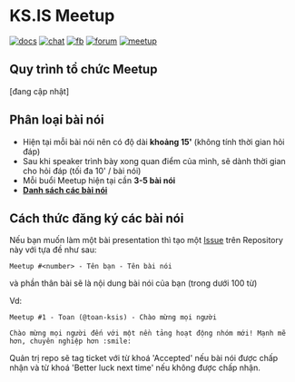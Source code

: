 # KS.IS Meetup

[![docs](https://raw.githubusercontent.com/ks-is/docs/master/icon/docs.png)](https://github.com/ks-is/docs)
[![chat](https://raw.githubusercontent.com/ks-is/docs/master/icon/chat.png)](https://ksis.slack.com/messages/chat)
[![fb](https://raw.githubusercontent.com/ks-is/docs/master/icon/fb.png)](https://www.facebook.com/groups/kmasouth.is)
[![forum](https://raw.githubusercontent.com/ks-is/docs/master/icon/forum.png)](https://github.com/ks-is/forum/issues)
[![meetup](https://raw.githubusercontent.com/ks-is/docs/master/icon/meet.png)](https://github.com/ks-is/meetup/issues)

## Quy trình tổ chức Meetup

[đang cập nhật]

## Phân loại bài nói

- Hiện tại mỗi bài nói nên có độ dài **khoảng 15'** (không tính thời gian hỏi đáp)
- Sau khi speaker trình bày xong quan điểm của mình, sẽ dành thời gian cho hỏi đáp (tối đa 10' / bài nói)
- Mỗi buổi Meetup hiện tại cần **3-5 bài nói**
- [**Danh sách các bài nói**](https://github.com/ks-is/meetup/issues)

## Cách thức đăng ký các bài nói

Nếu bạn muốn làm một bài presentation thì tạo một [Issue](https://github.com/ks-is/meetup/issues/new) trên Repository này với tựa đề như sau:

```
Meetup #<number> - Tên bạn - Tên bài nói
```

và phần thân bài sẽ là nội dung bài nói của bạn (trong dưới 100 từ)

Vd:

```
Meetup #1 - Toan (@toan-ksis) - Chào mừng mọi người

Chào mừng mọi người đến với một nền tảng hoạt động nhóm mới! Mạnh mẽ hơn, chuyên nghiệp hơn :smile:
```


Quản trị repo sẽ tag ticket với từ khoá 'Accepted' nếu bài nói được chấp nhận và từ khoá 'Better luck next time' nếu không được chấp nhận.
